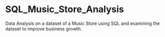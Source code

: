 # SQL_Music_Store_Analysis
Data Analysis on a dataset of a Music Store using SQL and examining the dataset to improve business growth.
